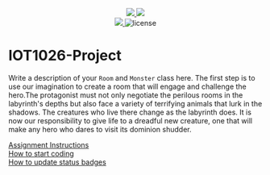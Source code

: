 <p align="center">
	<a href="https://github.com/parikhsakshi/IOT1026-Project/actions/workflows/ci.yml">
    <img src="https://github.com/parikhsakshi/IOT1026-Project/actions/workflows/ci.yml/badge.svg"/>
    </a>
	<a href="https://github.com/parikhsakshi/IOT1026-Project/actions/workflows/formatting.yml">
    <img src="https://github.com/parikhsakshi/IOT1026-Project/actions/workflows/formatting.yml/badge.svg"/>
	<br/>
    <a href="https://codecov.io/gh/parikhsakshi/IOT1026-Project" > 
    <img src="https://codecov.io/gh/parikhsakshi/IOT1026-Project/branch/main/graph/badge.svg?token=JS0857X5JD"/> </a>
	<img title="MIT License" alt="license" src="https://img.shields.io/badge/license-MIT-informational?style=flat-square">	
    
</p>

# IOT1026-Project
Write a description of your `Room` and `Monster` class here.
The first step is to use our imagination to create a room that will engage and challenge the hero.The protagonist must not only negotiate the perilous rooms in the labyrinth's depths but also face a variety of terrifying animals that lurk in the shadows. The creatures who live there change as the labyrinth does. It is now our responsibility to give life to a dreadful new creature, one that will make any hero who dares to visit its dominion shudder.

[Assignment Instructions](docs/instructions.md)  
[How to start coding](docs/how-to-use.md)  
[How to update status badges](docs/how-to-update-badges.md)
